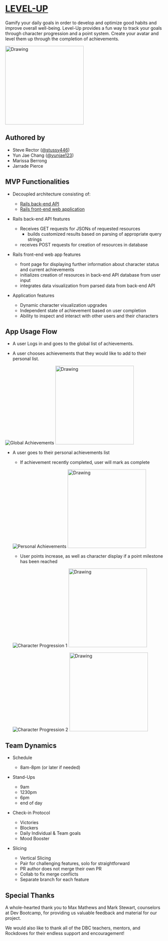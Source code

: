 # [LEVEL-UP](https://level-up-rails-front-end.herokuapp.com/)

Gamify your daily goals in order to develop and optimize good habits and improve overall well-being. Level-Up provides a fun way to track your goals through character progression and a point system. Create your avatar and level them up through the completion of achievements.

<img src="/public/images/readme-pics/Xp50.png" alt="Drawing" height="250" width="250" />

## Authored by

* Steve Rector ([@stussy446](https://github.com/stussy446))
* Yun Jae Chang ([@yunjae123](https://github.com/yunjae123))
* Marissa Berrong
* Jarrade Pierce

## MVP Functionalities

* Decoupled architecture consisting of:
	* [Rails back-end API](https://github.com/stussy446/level-up-api)
	* [Rails front-end web application](https://github.com/stussy446/level-up-front-end)

* Rails back-end API features
	* Receives GET requests for JSONs of requested resources
    	* builds customized results based on parsing of appropriate query strings
  	* receives POST requests for creation of resources in database

* Rails front-end web app features
	* front page for displaying further information about character status and current achievements
	* initializes creation of resources in back-end API database from user input
	* integrates data visualization from parsed data from back-end API

* Application features
	* Dynamic character visualization upgrades
	* Independent state of achievement based on user completion
	* Ability to inspect and interact with other users and their characters

## App Usage Flow

* A user Logs in and goes to the global list of achievements. 

* A user chooses achievements that they would like to add to their personal list.
  
![Global Achievements](/public/images/readme-pics/listofAllAchievemnts.png)
<img src="/public/images/readme-pics/listofAllAchievemnts.png" alt="Drawing" height="250" width="250" />


* A user goes to their personal achievements list
	* If achievement recently completed, user will mark as complete

	![Personal Achievements](/public/images/readme-pics/listofUserAchievements1-6.png)
	<img src="/public/images/readme-pics/listofUserAchievements1-6.png" alt="Drawing" height="250" width="250" />


	* User points increase, as well as character display if a point milestone has been reached

	![Character Progression 1](/public/images/readme-pics/Xp200.png)
	<img src="/public/images/readme-pics/Xp200.png" alt="Drawing" height="250" width="250" />


	![Character Progression 2](/public/images/readme-pics/Xp350.png)
	<img src="/public/images/readme-pics/Xp350.png" alt="Drawing" height="250" width="250" />


## Team Dynamics 

* Schedule 
	* 8am-8pm (or later if needed)

* Stand-Ups
	* 9am
	* 1230pm
	* 6pm
	* end of day

* Check-in Protocol
	* Victories 
	* Blockers 
	* Daily Individual & Team goals
	* Mood Booster

* Slicing 
	* Vertical Slicing
	* Pair for challenging features, solo for straightforward
	* PR author does not merge their own PR 
	* Collab to fix merge conflicts 
	* Separate branch for each feature 

## Special Thanks 

A whole-hearted thank you to Max Mathews and Mark Stewart, counselors at Dev Bootcamp, for providing us valuable feedback and material for our project.

We would also like to thank all of the DBC teachers, mentors, and Rockdoves for their endless support and encouragement!


